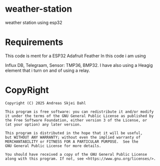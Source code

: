 # weather-station
weather station using esp32

# Requirements
This code is ment for a ESP32 Adafruit Feather
In this code i am using 

Influx DB,
Telegraam,
Sensor: TMP36, BMP32.
I have also using a Heagig element that i turn on and of using a relay. 




# CopyRight
```
Copyright (C) 2025 Andreas Skjei Dahl

This program is free software: you can redistribute it and/or modify
it under the terms of the GNU General Public License as published by
the Free Software Foundation, either version 3 of the License, or
(at your option) any later version.

This program is distributed in the hope that it will be useful,
but WITHOUT ANY WARRANTY; without even the implied warranty of
MERCHANTABILITY or FITNESS FOR A PARTICULAR PURPOSE.  See the
GNU General Public License for more details.

You should have received a copy of the GNU General Public License
along with this program. If not, see <https://www.gnu.org/licenses/>.
```
